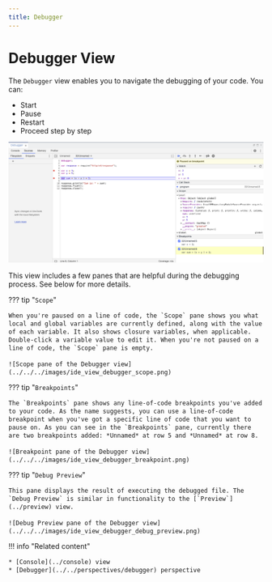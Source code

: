 ```yaml
---
title: Debugger
---
```


Debugger View
===

The `Debugger` view enables you to navigate the debugging of your code. You can: 

* Start
* Pause
* Restart
* Proceed step by step 

 ![Debugger view](../../../images/ide_view_debugger.png)

This view includes a few panes that are helpful during the debugging process. See below for more details.

??? tip "`Scope`"

	When you're paused on a line of code, the `Scope` pane shows you what local and global variables are currently defined, along with the value of each variable. It also shows closure variables, when applicable. Double-click a variable value to edit it. When you're not paused on a line of code, the `Scope` pane is empty.
    
    ![Scope pane of the Debugger view](../../../images/ide_view_debugger_scope.png)


??? tip "`Breakpoints`"

	The `Breakpoints` pane shows any line-of-code breakpoints you've added to your code. As the name suggests, you can use a line-of-code breakpoint when you've got a specific line of code that you want to pause on. As you can see in the `Breakpoints` pane, currently there are two breakpoints added: *Unnamed* at row 5 and *Unnamed* at row 8.
    
    ![Breakpoint pane of the Debugger view](../../../images/ide_view_debugger_breakpoint.png)


??? tip "`Debug Preview`"

	This pane displays the result of executing the debugged file. The `Debug Preview` is similar in functionality to the [`Preview`](../preview) view.
    
    ![Debug Preview pane of the Debugger view](../../../images/ide_view_debugger_debug_preview.png)


!!! info "Related content"

	* [Console](../console) view
    * [Debugger](../../perspectives/debugger) perspective